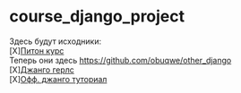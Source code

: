 # course_django_project
Здесь будут исходники:<br>
[X][Питон курс](https://bluzir.me/python/course/)<br>
Теперь они здесь https://github.com/obuqwe/other_django <br>
[X][Джанго герлс](https://tutorial.djangogirls.org/ru/)<br>
[X][Офф. джанго туториал](https://docs.djangoproject.com/en/stable/intro/tutorial01/)
